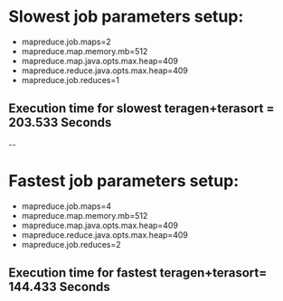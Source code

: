 # Slowest job parameters setup:
* mapreduce.job.maps=2
* mapreduce.map.memory.mb=512
* mapreduce.map.java.opts.max.heap=409
* mapreduce.reduce.java.opts.max.heap=409
* mapreduce.job.reduces=1

## Execution time for slowest teragen+terasort = 203.533 Seconds

--

# Fastest job parameters setup:
* mapreduce.job.maps=4
* mapreduce.map.memory.mb=512
* mapreduce.map.java.opts.max.heap=409
* mapreduce.reduce.java.opts.max.heap=409
* mapreduce.job.reduces=2

## Execution time for fastest teragen+terasort= 144.433 Seconds

